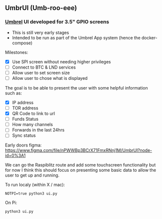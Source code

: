 ## UmbrUI (Umb-roo-eee)
### [Umbrel](https://github.com/getumbrel/umbrel) UI developed for 3.5" GPIO screens

- This is still very early stages 
- Intended to be run as part of the Umbrel App system (hence the docker-compose)

Milestones:
- [x] Use SPI screen without needing higher privileges
- [ ] Connect to BTC & LND services
- [ ] Allow user to set screen size
- [ ] Allow user to chose what is displayed

The goal is to be able to present the user with some helpful information such as: 
- [x] IP address 
- [ ] TOR address 
- [x] QR Code to link to url
- [ ] Funds Status
- [ ] How many channels
- [ ] Forwards in the last 24hrs
- [ ] Sync status

Early doors figma: https://www.figma.com/file/nPWWBp3BCrX71FmxRNnj1M/UmbrUI?node-id=0%3A1

We can go the Raspiblitz route and add some touchscreen functionality but for now I think this should focus on presenting some basic data to allow the user to get up and running.

To run localy (within X / mac):
```
NOTPI=true python3 ui.py
```

On Pi:
```
python3 ui.py
```

